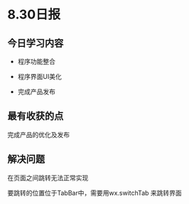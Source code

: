 # 8.30日报

## 今日学习内容

- 程序功能整合

- 程序界面UI美化

- 完成产品发布

  




## 最有收获的点

完成产品的优化及发布

## 解决问题

在页面之间跳转无法正常实现

要跳转的位置位于TabBar中，需要用wx.switchTab 来跳转界面



